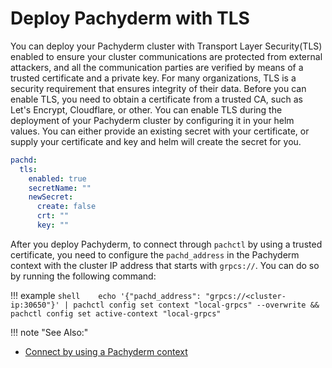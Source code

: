 # Deploy Pachyderm with TLS

You can deploy your Pachyderm cluster with Transport Layer Security(TLS)
enabled to ensure your cluster communications are protected from external
attackers, and all the communication parties are verified by means of a
trusted certificate and a private key. For many organizations, TLS is a
security requirement that ensures integrity of their data.
Before you can enable TLS, you need to obtain a certificate from a trusted
CA, such as Let's Encrypt, Cloudflare, or other.
You can enable TLS during the deployment of your Pachyderm cluster by configuring it in your helm values. You can either provide an existing secret with your certificate, or supply your certificate and key and helm will create the secret for you.

```yaml
pachd:
  tls:
    enabled: true
    secretName: ""
    newSecret:
      create: false
      crt: ""
      key: ""
```



After you deploy Pachyderm, to connect through `pachctl` by using a
trusted certificate, you need to configure the `pachd_address` in the
Pachyderm context with the cluster IP address that starts with `grpcs://`.
You can do so by running the following command:

!!! example
    ```shell   
    echo '{"pachd_address": "grpcs://<cluster-ip:30650"}' | pachctl config set context "local-grpcs" --overwrite && pachctl config set active-context "local-grpcs"   
    ```

!!! note "See Also:"

- [Connect by using a Pachyderm context](../connect-to-cluster/#connect-by-using-a-pachyderm-context)
